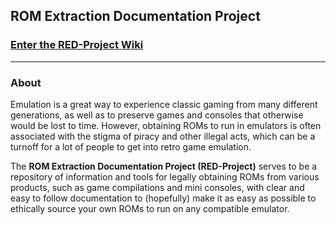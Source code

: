 ## ROM Extraction Documentation Project

### **[Enter the RED-Project Wiki](https://github.com/farmerbb/RED-Project/wiki)**

-------------

### About

Emulation is a great way to experience classic gaming from many different generations, as well as to preserve games and consoles that otherwise would be lost to time.  However, obtaining ROMs to run in emulators is often associated with the stigma of piracy and other illegal acts, which can be a turnoff for a lot of people to get into retro game emulation.

The **ROM Extraction Documentation Project (RED-Project)** serves to be a repository of information and tools for legally obtaining ROMs from various products, such as game compilations and mini consoles, with clear and easy to follow documentation to (hopefully) make it as easy as possible to ethically source your own ROMs to run on any compatible emulator.
